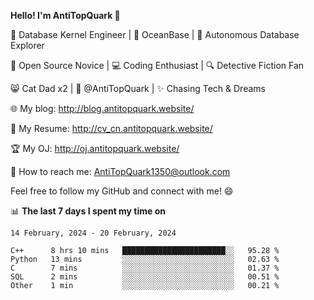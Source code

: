 
**Hello! I'm AntiTopQuark 👋**

🔧 Database Kernel Engineer | 🌊 OceanBase | 🤖 Autonomous Database Explorer

🌱 Open Source Novice | 💻 Coding Enthusiast | 🔍 Detective Fiction Fan

😸 Cat Dad x2 | 🎉 @AntiTopQuark | ✨ Chasing Tech & Dreams

🌐 My blog: http://blog.antitopquark.website/

📄 My Resume: http://cv_cn.antitopquark.website/

🏆 My OJ: http://oj.antitopquark.website/

📧 How to reach me: AntiTopQuark1350@outlook.com

Feel free to follow my GitHub and connect with me! 😄

📊 **The last 7 days I spent my time on** 

<!--START_SECTION:waka-->
```text
14 February, 2024 - 20 February, 2024

C++      8 hrs 10 mins   ███████████████████████░░   95.28 % 
Python   13 mins         ░░░░░░░░░░░░░░░░░░░░░░░░░   02.63 % 
C        7 mins          ░░░░░░░░░░░░░░░░░░░░░░░░░   01.37 % 
SQL      2 mins          ░░░░░░░░░░░░░░░░░░░░░░░░░   00.51 % 
Other    1 min           ░░░░░░░░░░░░░░░░░░░░░░░░░   00.21 %
```
<!--END_SECTION:waka-->



